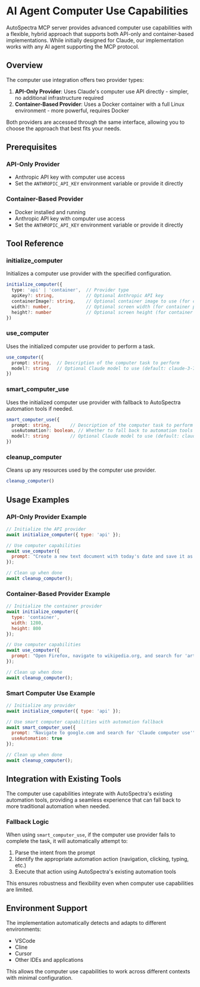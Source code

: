 # AI Agent Computer Use Capabilities

AutoSpectra MCP server provides advanced computer use capabilities with a flexible, hybrid approach that supports both API-only and container-based implementations. While initially designed for Claude, our implementation works with any AI agent supporting the MCP protocol.

## Overview

The computer use integration offers two provider types:

1. **API-Only Provider**: Uses Claude's computer use API directly - simpler, no additional infrastructure required
2. **Container-Based Provider**: Uses a Docker container with a full Linux environment - more powerful, requires Docker

Both providers are accessed through the same interface, allowing you to choose the approach that best fits your needs.

## Prerequisites

### API-Only Provider

- Anthropic API key with computer use access
- Set the `ANTHROPIC_API_KEY` environment variable or provide it directly

### Container-Based Provider

- Docker installed and running
- Anthropic API key with computer use access
- Set the `ANTHROPIC_API_KEY` environment variable or provide it directly

## Tool Reference

### initialize_computer

Initializes a computer use provider with the specified configuration.

```typescript
initialize_computer({
  type: 'api' | 'container',  // Provider type
  apiKey?: string,            // Optional Anthropic API key
  containerImage?: string,    // Optional container image to use (for container provider)
  width?: number,             // Optional screen width (for container provider)
  height?: number             // Optional screen height (for container provider)
})
```

### use_computer

Uses the initialized computer use provider to perform a task.

```typescript
use_computer({
  prompt: string,  // Description of the computer task to perform
  model?: string   // Optional Claude model to use (default: claude-3-7-sonnet-20240307)
})
```

### smart_computer_use

Uses the initialized computer use provider with fallback to AutoSpectra automation tools if needed.

```typescript
smart_computer_use({
  prompt: string,       // Description of the computer task to perform
  useAutomation?: boolean, // Whether to fall back to automation tools if computer use fails (default: true)
  model?: string        // Optional Claude model to use (default: claude-3-7-sonnet-20240307)
})
```

### cleanup_computer

Cleans up any resources used by the computer use provider.

```typescript
cleanup_computer()
```

## Usage Examples

### API-Only Provider Example

```javascript
// Initialize the API provider
await initialize_computer({ type: 'api' });

// Use computer capabilities
await use_computer({ 
  prompt: "Create a new text document with today's date and save it as today.txt" 
});

// Clean up when done
await cleanup_computer();
```

### Container-Based Provider Example

```javascript
// Initialize the container provider
await initialize_computer({ 
  type: 'container',
  width: 1280,
  height: 800
});

// Use computer capabilities
await use_computer({ 
  prompt: "Open Firefox, navigate to wikipedia.org, and search for 'artificial intelligence'" 
});

// Clean up when done
await cleanup_computer();
```

### Smart Computer Use Example

```javascript
// Initialize any provider
await initialize_computer({ type: 'api' });

// Use smart computer capabilities with automation fallback
await smart_computer_use({ 
  prompt: "Navigate to google.com and search for 'Claude computer use'",
  useAutomation: true
});

// Clean up when done
await cleanup_computer();
```

## Integration with Existing Tools

The computer use capabilities integrate with AutoSpectra's existing automation tools, providing a seamless experience that can fall back to more traditional automation when needed.

### Fallback Logic

When using `smart_computer_use`, if the computer use provider fails to complete the task, it will automatically attempt to:

1. Parse the intent from the prompt
2. Identify the appropriate automation action (navigation, clicking, typing, etc.)
3. Execute that action using AutoSpectra's existing automation tools

This ensures robustness and flexibility even when computer use capabilities are limited.

## Environment Support

The implementation automatically detects and adapts to different environments:

- VSCode
- Cline
- Cursor
- Other IDEs and applications

This allows the computer use capabilities to work across different contexts with minimal configuration.
